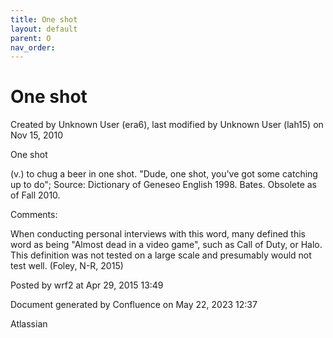 ```yaml
---
title: One shot
layout: default
parent: O
nav_order:
---
```


# One shot

Created by  Unknown User (era6), last modified by  Unknown User (lah15) on Nov 15, 2010

One shot

(v.) to chug a beer in one shot. &quot;Dude, one shot, you've got some catching up to do&quot;; Source: Dictionary of Geneseo English 1998. Bates. Obsolete as of Fall 2010.

Comments:

When conducting personal interviews with this word, many defined this word as being &quot;Almost dead in a video game&quot;, such as Call of Duty, or Halo. This definition was not tested on a large scale and presumably would not test well. (Foley, N-R, 2015)

Posted by wrf2 at Apr 29, 2015 13:49

Document generated by Confluence on May 22, 2023 12:37

Atlassian
